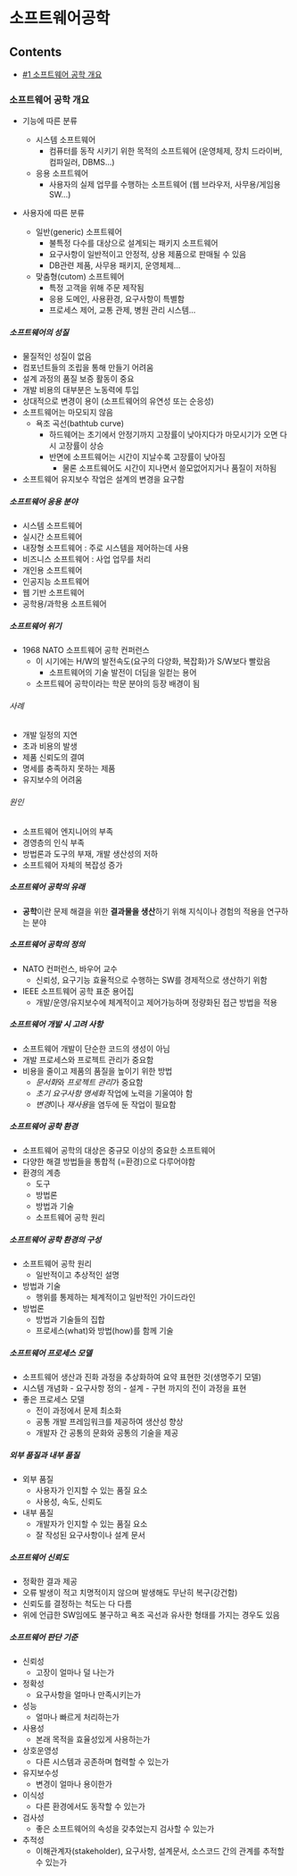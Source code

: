 # 소프트웨어공학
## Contents
+ [#1 소프트웨어 공학 개요](#소프트웨어-공학-개요)

### 소프트웨어 공학 개요
+ 기능에 따른 분류
  + 시스템 소프트웨어
    + 컴퓨터를 동작 시키기 위한 목적의 소프트웨어 (운영체제, 장치 드라이버, 컴파일러, DBMS...)
  + 응용 소프트웨어
    + 사용자의 실제 업무를 수행하는 소프트웨어 (웹 브라우저, 사무용/게임용 SW...)

+ 사용자에 따른 분류
  + 일반(generic) 소프트웨어
    + 불특정 다수를 대상으로 설계되는 패키지 소프트웨어
    + 요구사항이 일반적이고 안정적, 상용 제품으로 판매될 수 있음
    + DB관련 제품, 사무용 패키지, 운영체제...
  + 맞춤형(cutom) 소프트웨어
    + 특정 고객을 위해 주문 제작됨
    + 응용 도메인, 사용환경, 요구사항이 특별함
    + 프로세스 제어, 교통 관제, 병원 관리 시스템...

##### 소프트웨어의 성질
+ 물질적인 성질이 없음
+ 컴포넌트들의 조립을 통해 만들기 어려움
+ 설계 과정의 품질 보증 활동이 중요
+ 개발 비용의 대부분은 노동력에 투입
+ 상대적으로 변경이 용이 (소프트웨어의 유연성 또는 순응성)
+ 소프트웨어는 마모되지 않음
  + 욕조 곡선(bathtub curve)
    + 하드웨어는 초기에서 안정기까지 고장률이 낮아지다가 마모시기가 오면 다시 고장률이 상승
    + 반면에 소프트웨어는 시간이 지날수록 고장률이 낮아짐
      + 물론 소프트웨어도 시간이 지나면서 쓸모없어지거나 품질이 저하됨
+ 소프트웨어 유지보수 작업은 설계의 변경을 요구함

##### 소프트웨어 응용 분야
+ 시스템 소프트웨어
+ 실시간 소프트웨어
+ 내장형 소프트웨어 : 주로 시스템을 제어하는데 사용
+ 비즈니스 소프트웨어 : 사업 업무를 처리
+ 개인용 소프트웨어
+ 인공지능 소프트웨어
+ 웹 기반 소프트웨어
+ 공학용/과학용 소프트웨어

##### 소프트웨어 위기
+ 1968 NATO 소프트웨어 공학 컨퍼런스
  + 이 시기에는 H/W의 발전속도(요구의 다양화, 복잡화)가 S/W보다 빨랐음
    + 소프트웨어의 기술 발전이 더딤을 일컫는 용어
  + 소프트웨어 공학이라는 학문 분야의 등장 배경이 됨

###### 사례
+ 개발 일정의 지연
+ 초과 비용의 발생
+ 제품 신뢰도의 결여
+ 명세를 충족하지 못하는 제품
+ 유지보수의 어려움

###### 원인
+ 소프트웨어 엔지니어의 부족
+ 경영층의 인식 부족
+ 방법론과 도구의 부재, 개발 생산성의 저하
+ 소프트웨어 자체의 복잡성 증가

##### 소프트웨어 공학의 유래
+ **공학**이란 문제 해결을 위한 **결과물을 생산**하기 위해 지식이나 경험의 적용을 연구하는 분야

##### 소프트웨어 공학의 정의
+ NATO 컨퍼런스, 바우어 교수
  + 신뢰성, 요구기능 효율적으로 수행하는 SW를 경제적으로 생산하기 위함
+ IEEE 소프트웨어 공학 표준 용어집
  + 개발/운영/유지보수에 체계적이고 제어가능하며 정량화된 접근 방법을 적용

##### 소프트웨어 개발 시 고려 사항
+ 소프트웨어 개발이 단순한 코드의 생성이 아님
+ 개발 프로세스와 프로젝트 관리가 중요함
+ 비용을 줄이고 제품의 품질을 높이기 위한 방법
  + *문서화*와 *프로젝트 관리*가 중요함
  + *초기 요구사항 명세화* 작업에 노력을 기울여야 함
  + *변경*이나 *재사용*을 염두에 둔 작업이 필요함

##### 소프트웨어 공학 환경
+ 소프트웨어 공학의 대상은 중규모 이상의 중요한 소프트웨어
+ 다양한 해결 방법들을 통합적 (=환경)으로 다루어야함
+ 환경의 계층
  + 도구
  + 방법론
  + 방법과 기술
  + 소프트웨어 공학 원리

##### 소프트웨어 공학 환경의 구성
+ 소프트웨어 공학 원리
  + 일반적이고 추상적인 설명
+ 방법과 기술
  + 행위를 통제하는 체계적이고 일반적인 가이드라인
+ 방법론 
  + 방법과 기술들의 집합
  + 프로세스(what)와 방법(how)를 함께 기술

##### 소프트웨어 프로세스 모델
+ 소프트웨어 생산과 진화 과정을 추상화하여 요약 표현한 것(생명주기 모델)
+ 시스템 개념화 - 요구사항 정의 - 설계 - 구현 까지의 전이 과정을 표현
+ 좋은 프로세스 모델
  + 전이 과정에서 문제 최소화
  + 공통 개발 프레임워크를 제공하여 생산성 향상
  + 개발자 간 공통의 문화와 공통의 기술을 제공

##### 외부 품질과 내부 품질
+ 외부 품질
  + 사용자가 인지할 수 있는 품질 요소
  + 사용성, 속도, 신뢰도
+ 내부 품질
  + 개발자가 인지할 수 있는 품질 요소
  + 잘 작성된 요구사항이나 설계 문서

##### 소프트웨어 신뢰도
+ 정확한 결과 제공
+ 오류 발생이 적고 치명적이지 않으며 발생해도 무난히 복구(강건함)
+ 신뢰도를 결정하는 척도는 다 다름
+ 위에 언급한 SW임에도 불구하고 욕조 곡선과 유사한 형태를 가지는 경우도 있음

##### 소프트웨어 판단 기준
+ 신뢰성
  + 고장이 얼마나 덜 나는가
+ 정확성
  + 요구사항을 얼마나 만족시키는가
+ 성능
  + 얼마나 빠르게 처리하는가
+ 사용성
  + 본래 목적을 효율성있게 사용하는가
+ 상호운영성
  + 다른 시스템과 공존하며 협력할 수 있는가
+ 유지보수성
  + 변경이 얼마나 용이한가
+ 이식성
  + 다른 환경에서도 동작할 수 있는가
+ 검사성
  + 좋은 소프트웨어의 속성을 갖추었는지 검사할 수 있는가
+ 추적성
  + 이해관계자(stakeholder), 요구사항, 설계문서, 소스코드 간의 관계를 추적할 수 있는가
